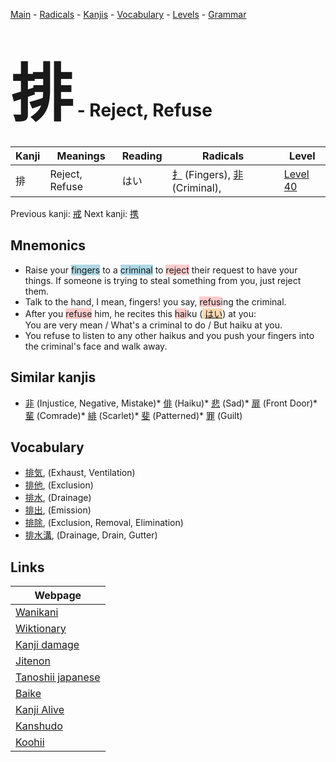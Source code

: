 <style> bigfont {font-size: 100px}</style>
[Main](../index.md) -
[Radicals](../radicals.md) -
[Kanjis](../kanjis.md) -
[Vocabulary](../vocabulary.md) -
[Levels](../levels.md) -
[Grammar](../grammar.md)
# <bigfont> 排</bigfont> - Reject, Refuse 

| Kanji | Meanings | Reading | Radicals | Level |
| --- | --- | --- | --- | --- |
| 排 | Reject, Refuse | はい | [扌](../radicals/扌.md) (Fingers), [非](../radicals/非.md) (Criminal),  | [Level 40](../levels/wk_level40.md) |

Previous kanji: [戒](戒.md) Next kanji: [携](携.md) 

## Mnemonics
 * Raise your <span style="background-color:#ADD8E6"> fingers</span> to a <span style="background-color:#ADD8E6"> criminal</span> to <span style="background-color:#ffcccb"> reject</span> their request to have your things. If someone is trying to steal something from you, just reject them.
* Talk to the hand, I mean, fingers! you say, <span style="background-color:#ffcccb"> refus</span>ing the criminal.
* After you <span style="background-color:#ffcccb"> refuse</span> him, he recites this <span style="background-color:#ffcccb"> hai</span>ku (<span style="background-color:#fed8b1"> [はい](https://jisho.org/search/はい)</span>) at you: <br />You are very mean / What's a criminal to do / But haiku at you.
* You refuse to listen to any other haikus and you push your fingers into the criminal's face and walk away.


## Similar kanjis
 * [非](非.md) (Injustice, Negative, Mistake)* [俳](俳.md) (Haiku)* [悲](悲.md) (Sad)* [扉](扉.md) (Front Door)* [輩](輩.md) (Comrade)* [緋](緋.md) (Scarlet)* [斐](斐.md) (Patterned)* [罪](罪.md) (Guilt)


## Vocabulary
 * [排気](../vocabulary/排.md), (Exhaust, Ventilation)
* [排他](../vocabulary/排.md), (Exclusion)
* [排水](../vocabulary/排.md), (Drainage)
* [排出](../vocabulary/排.md), (Emission)
* [排除](../vocabulary/排.md), (Exclusion, Removal, Elimination)
* [排水溝](../vocabulary/排.md), (Drainage, Drain, Gutter)



## Links 

| Webpage |
| --- |
| [Wanikani          ](https://www.wanikani.com/kanji/排) |
| [Wiktionary        ](https://en.wiktionary.org/wiki/排) |
| [Kanji damage      ](http://www.kanjidamage.com/kanji/search?utf8=✓&q=排) |
| [Jitenon           ](https://jitenon.com/kanji/排) |
| [Tanoshii japanese ](https://www.tanoshiijapanese.com/dictionary/kanji.cfm?k=排) |
| [Baike             ](https://baike.baidu.com/item/排) |
| [Kanji Alive       ](https://app.kanjialive.com/排) |
| [Kanshudo          ](https://www.kanshudo.com/searchmn?q=排) |
| [Koohii            ](https://kanji.koohii.com/study/kanji/排) |
